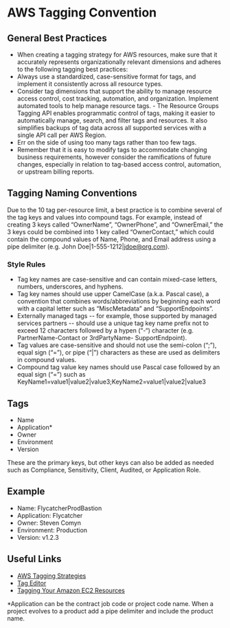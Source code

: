 # AWS Tagging Convention

## General Best Practices
- When creating a tagging strategy for AWS resources, make sure that it accurately represents organizationally relevant dimensions and adheres to the following tagging best practices:
- Always use a standardized, case-sensitive format for tags, and implement it consistently across all resource types.
- Consider tag dimensions that support the ability to manage resource access control, cost tracking, automation, and organization.
Implement automated tools to help manage resource tags. - The Resource Groups Tagging API enables programmatic control of tags, making it easier to automatically manage, search, and filter tags and resources. It also simplifies backups of tag data across all supported services with a single API call per AWS Region.
- Err on the side of using too many tags rather than too few tags.
- Remember that it is easy to modify tags to accommodate changing business requirements, however consider the ramifications of future changes, especially in relation to tag-based access control, automation, or upstream billing reports.

## Tagging Naming Conventions
Due to the 10 tag per-resource limit, a best practice is to combine several of the tag keys and values into compound tags. For example, instead of creating 3 keys called “OwnerName”, “OwnerPhone”, and “OwnerEmail,” the 3 keys could be combined into 1 key called “OwnerContact,” which could contain the compound values of Name, Phone, and Email address using a pipe delimiter (e.g. John Doe|1-555-1212|jdoe@org.com).

### Style Rules
- Tag key names are case-sensitive and can contain mixed-case letters, numbers, underscores, and hyphens.
- Tag key names should use upper CamelCase (a.k.a. Pascal case), a convention that combines words/abbreviations by beginning each word with a capital letter such as “MiscMetadata” and “SupportEndpoints”.
- Externally managed tags -- for example, those supported by managed services partners -- should use a unique tag key name prefix not to exceed 12 characters followed by a hypen (“-“) character (e.g. PartnerName-Contact or 3rdPartyName- SupportEndpoint).
- Tag values are case-sensitive and should not use the semi-colon (“;”), equal sign (“=”), or pipe (“|”) characters as these are used as delimiters in compound values.
- Compound tag value key names should use Pascal case followed by an equal sign (“=”) such as KeyName1=value1|value2|value3;KeyName2=value1|value2|value3

## Tags
- Name 
- Application* 
- Owner
- Environment
- Version

These are the primary keys, but other keys can also be added as needed such as Compliance, Sensitivity, Client, Audited, or Application Role. 

## Example 
- Name: FlycatcherProdBastion
- Application: Flycatcher
- Owner: Steven Comyn
- Environment: Production
- Version: v1.2.3

## Useful Links
- [AWS Tagging Strategies](https://aws.amazon.com/answers/account-management/aws-tagging-strategies/)
- [Tag Editor](https://resources.console.aws.amazon.com/r/tags)
- [Tagging Your Amazon EC2 Resources](https://docs.aws.amazon.com/AWSEC2/latest/UserGuide/Using_Tags.html)

*Application can be the contract job code or project code name. When a project evolves to a product add a pipe delimiter and include the product name.
